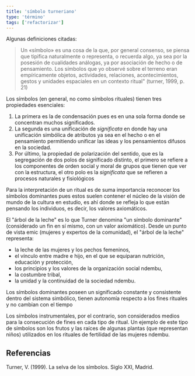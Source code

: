 ```yaml
---
title: 'símbolo turneriano'
type: 'término'
tags: ['refactorizar']
---
```


Algunas definiciones citadas:

>Un «símbolo» es una cosa de la que, por general consenso, se piensa que  tipifica naturalmente o representa, o recuerda algo, ya sea por la  posesión de cualidades análogas, ya por asociación de hecho o de  pensamiento. Los símbolos que yo observé sobre el terreno eran  empíricamente objetos, actividades, relaciones, acontecimientos, gestos y unidades espaciales en un contexto ritual" (turner, 1999, p. 21)

Los símbolos (en general, no como símbolos rituales) tienen tres propiedades esenciales: 

1. La primera es la de condensación pues es en una sola forma donde se concentran muchos significados. 
2. La segunda es una unificación de *significata* en donde hay  una unificación simbólica de atributos ya sea en el hecho o en el  pensamiento permitiendo unificar las ideas y los pensamientos difusos en la sociedad. 
3. Por último, la propiedad de polarización del sentido, que  es la segregación de dos polos de significado distinto, el primero se  refiere a los componentes de orden social y moral de grupos que tienen  que ver con la estructura, el otro polo es la *significata* que se  refieren a procesos naturales y fisiológicos

Para la interpretación de un ritual es de suma importancia reconocer  los símbolos dominantes pues estos suelen contener el núcleo de la  visión de mundo de la cultura en estudio, es ahí donde se refleja lo que están pensando los individuos, es decir, los valores axiomáticos.

El "árbol de la leche" es lo que Turner denomina "un símbolo  dominante" (considerado un fin en sí mismo, con un valor axiomático).  Desde un punto de vista emic (mujeres y expertos de la comunidad), el  "árbol de la leche" representa:

- la leche de las mujeres y los pechos femeninos,
- el vínculo entre madre e hijo, en el que se equiparan nutrición, educación y protección,
- los principios y los valores de la organización social ndembu,
- la costumbre tribal,
- la unidad y la continuidad de la sociedad ndembu.

Los símbolos dominantes poseen un significado constante y consistente dentro del sistema simbólico, tienen autonomía respecto a los fines  rituales y no cambian con el tiempo

Los símbolos instrumentales, por el contrario, son considerados  medios para la consecución de fines en cada tipo de ritual. Un ejemplo  de este tipo de símbolos son los frutos y las raíces de algunas plantas  (que representan niños) utilizados en los rituales de fertilidad de las  mujeres ndembu.

## Referencias 

Turner, V. (1999). La selva de los símbolos. Siglo XXI, Madrid.
